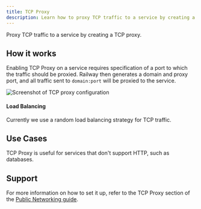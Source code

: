 ```yaml
---
title: TCP Proxy
description: Learn how to proxy TCP traffic to a service by creating a TCP proxy on Railway.
---
```


Proxy TCP traffic to a service by creating a TCP proxy. 

## How it works

Enabling TCP Proxy on a service requires specification of a port to which the traffic should be proxied.  Railway then generates a domain and proxy port, and all traffic sent to `domain:port` will be proxied to the service. 

<Image
src="https://res.cloudinary.com/railway/image/upload/v1743194081/docs/tcp-proxy_edctub.png"
alt="Screenshot of TCP proxy configuration"
layout="responsive"
width={1200} height={822} quality={100} />

#### Load Balancing 

Currently we use a random load balancing strategy for TCP traffic.

## Use Cases

TCP Proxy is useful for services that don't support HTTP, such as databases.

## Support

For more information on how to set it up, refer to the TCP Proxy section of the [Public Networking guide](/guides/public-networking#tcp-proxying).
